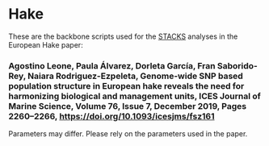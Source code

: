 # Hake
These are the backbone scripts used for the [STACKS](https://catchenlab.life.illinois.edu/stacks/) analyses in the European Hake paper: 
### Agostino Leone, Paula Álvarez, Dorleta García, Fran Saborido-Rey, Naiara Rodriguez-Ezpeleta, Genome-wide SNP based population structure in European hake reveals the need for harmonizing biological and management units, ICES Journal of Marine Science, Volume 76, Issue 7, December 2019, Pages 2260–2266, https://doi.org/10.1093/icesjms/fsz161 
Parameters may differ. Please rely on the parameters used in the paper.
